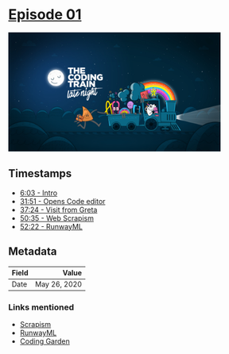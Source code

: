 # [Episode 01](https://www.youtube.com/watch?v=wKGKYAnlyRQ)

<img src="images/latenight.jpg" alt="Coding Train Late Night" height="240">

## Timestamps

- [6:03 - Intro](https://youtu.be/wKGKYAnlyRQ?t=363)
- [31:51 - Opens Code editor](https://youtu.be/wKGKYAnlyRQ?t=1911)
- [37:24 - Visit from Greta](https://youtu.be/wKGKYAnlyRQ?t=2244)
- [50:35 - Web Scrapism](https://youtu.be/wKGKYAnlyRQ?t=3035)
- [52:22 - RunwayML](https://youtu.be/wKGKYAnlyRQ?t=3142)

## Metadata

| Field       | Value        |
| :---------- | -----------: |
| Date        | May 26, 2020 |

### Links mentioned

- [Scrapism](https://scrapism.lav.io/)
- [RunwayML](https://runwayml.com/)
- [Coding Garden](https://coding.garden/)


